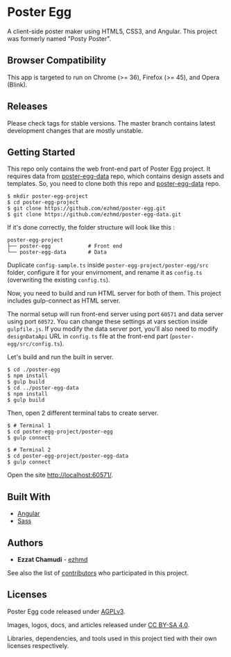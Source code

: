 # Poster Egg

A client-side poster maker using HTML5, CSS3, and Angular. This project was formerly named "Posty Poster".

## Browser Compatibility

This app is targeted to run on Chrome (>= 36), Firefox (>= 45), and Opera (Blink).

## Releases

Please check tags for stable versions. The master branch contains latest development changes that are mostly unstable.

## Getting Started

This repo only contains the web front-end part of Poster Egg project. It requires data from [poster-egg-data](https://github.com/ezhmd/poster-egg-data) repo, which contains design assets and templates. So, you need to clone both this repo and [poster-egg-data](https://github.com/ezhmd/poster-egg-data) repo.

```
$ mkdir poster-egg-project
$ cd poster-egg-project
$ git clone https://github.com/ezhmd/poster-egg.git
$ git clone https://github.com/ezhmd/poster-egg-data.git
```

If it's done correctly, the folder structure will look like this :

```
poster-egg-project
├── poster-egg            # Front end
└── poster-egg-data       # Data
```

Duplicate `config-sample.ts` inside `poster-egg-project/poster-egg/src` folder, configure it for your envirnoment, and rename it as `config.ts` (overwriting the existing `config.ts`).

Now, you need to build and run HTML server for both of them. This project includes gulp-connect as HTML server. 

The normal setup will run front-end server using port `60571` and data server using port `60572`. You can change these settings at vars section inside `gulpfile.js`. If you modify the data server port, you'll also need to modify `designDataApi` URL in `config.ts` file at the front-end part (`poster-egg/src/config.ts`).

Let's build and run the built in server.

```
$ cd ./poster-egg 
$ npm install
$ gulp build
$ cd ../poster-egg-data
$ npm install
$ gulp build
```

Then, open 2 different terminal tabs to create server. 

```
$ # Terminal 1
$ cd poster-egg-project/poster-egg
$ gulp connect
```
```
$ # Terminal 2
$ cd poster-egg-project/poster-egg-data
$ gulp connect
```

Open the site [http://localhost:60571/](http://localhost:60571/).

## Built With

* [Angular](https://angular.io)
* [Sass](https://sass-lang.com)

## Authors

* **Ezzat Chamudi** - [ezhmd](https://github.com/ezhmd)

See also the list of [contributors](https://github.com/ezhmd/poster-egg/contributors) who participated in this project.

## Licenses

Poster Egg code released under [AGPLv3](http://www.gnu.org/licenses/agpl-3.0.html). 

Images, logos, docs, and articles released under [CC BY-SA 4.0](https://creativecommons.org/licenses/by-sa/4.0/). 

Libraries, dependencies, and tools used in this project tied with their own licenses respectively.
